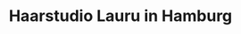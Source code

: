 ---
title: "Haarstudio Lauru in Hamburg"
url: /hamburg/haarstudio-lauru-in-hamburg/
shop: Friseur
---